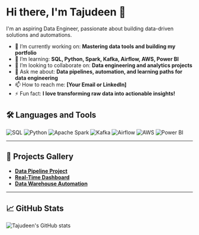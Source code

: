 # Hi there, I'm Tajudeen 👋

I'm an aspiring Data Engineer, passionate about building data-driven solutions and automations.

- 🔭 I’m currently working on: **Mastering data tools and building my portfolio**
- 🌱 I’m learning: **SQL, Python, Spark, Kafka, Airflow, AWS, Power BI**
- 👯 I’m looking to collaborate on: **Data engineering and analytics projects**
- 💬 Ask me about: **Data pipelines, automation, and learning paths for data engineering**
- 📫 How to reach me: **[Your Email or LinkedIn]**
- ⚡ Fun fact: **I love transforming raw data into actionable insights!**

## 🛠️ Languages and Tools

![SQL](https://img.shields.io/badge/-SQL-4479A1?style=flat-square&logo=postgresql&logoColor=fff)
![Python](https://img.shields.io/badge/-Python-3776AB?style=flat-square&logo=python&logoColor=fff)
![Apache Spark](https://img.shields.io/badge/-Spark-E25A1C?style=flat-square&logo=apachespark&logoColor=fff)
![Kafka](https://img.shields.io/badge/-Kafka-231F20?style=flat-square&logo=apachekafka&logoColor=fff)
![Airflow](https://img.shields.io/badge/-Airflow-017CEE?style=flat-square&logo=apacheairflow&logoColor=fff)
![AWS](https://img.shields.io/badge/-AWS-232F3E?style=flat-square&logo=amazonaws&logoColor=fff)
![Power BI](https://img.shields.io/badge/-PowerBI-F2C811?style=flat-square&logo=powerbi&logoColor=fff)

---

## 🚀 Projects Gallery

- [**Data Pipeline Project**](https://github.com/mrtajudeen/data-pipeline-project)
- [**Real-Time Dashboard**](https://github.com/mrtajudeen/real-time-dashboard)
- [**Data Warehouse Automation**](https://github.com/mrtajudeen/data-warehouse-automation)

---

## 📈 GitHub Stats

![Tajudeen's GitHub stats](https://github-readme-stats.vercel.app/api?username=mrtajudeen&show_icons=true&theme=radical)

<!--
**mrtajudeen/mrtajudeen** is a ✨ _special_ ✨ repository because its `README.md` (this file) appears on your GitHub profile.
-->
